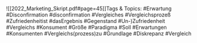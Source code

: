 
![[2022_Marketing_Skript.pdf#page=45]]Tags & Topics:
   #Erwartung
   #Disconfirmation
   #disconfirmation
   #Vergleiches
   #Vergleichsprozeß
   #Zufriedenheitist
   #dasErgebnis
   #Gegenstand
   #Un-)Zufriedenheit
   #Vergleichs
   #Konsument
   #Größe
   #Paradigma
   #Soll
   #Erwartungen
   #Konsumenten
   #Vergleichs(prozess)zu
   #Grundlage
   #Diskrepanz
   #Vergleich